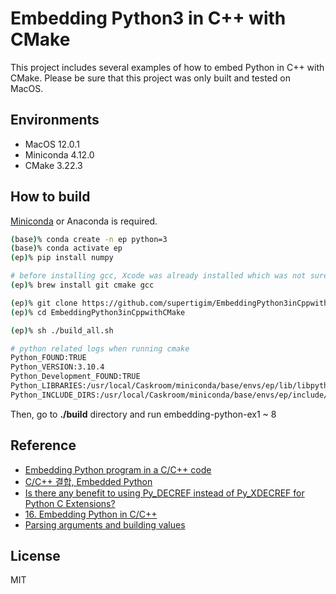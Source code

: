 # Embedding Python3 in C++ with CMake  

This project includes several examples of how to embed Python in C++ with CMake. Please be sure that this project was only built and tested on MacOS.  

## Environments  

- MacOS 12.0.1  
- Miniconda 4.12.0  
- CMake 3.22.3

## How to build  

[Miniconda](https://docs.conda.io/en/latest/miniconda.html) or Anaconda is required.

```bash
(base)% conda create -n ep python=3  
(base)% conda activate ep  
(ep)% pip install numpy  
```  

```bash
# before installing gcc, Xcode was already installed which was not sure to affect compilation of the source code. 
(ep)% brew install git cmake gcc

(ep)% git clone https://github.com/supertigim/EmbeddingPython3inCppwithCMake.git
(ep)% cd EmbeddingPython3inCppwithCMake

(ep)% sh ./build_all.sh
```  

```bash
# python related logs when running cmake 
Python_FOUND:TRUE
Python_VERSION:3.10.4
Python_Development_FOUND:TRUE
Python_LIBRARIES:/usr/local/Caskroom/miniconda/base/envs/ep/lib/libpython3.10.dylib
Python_INCLUDE_DIRS:/usr/local/Caskroom/miniconda/base/envs/ep/include/python3.10
```

Then, go to **./build** directory and run embedding-python-ex1 ~ 8

## Reference  

- [Embedding Python program in a C/C++ code](https://www.codeproject.com/Articles/820116/Embedding-Python-program-in-a-C-Cplusplus-code)  
- [C/C++ 결합, Embedded Python](https://m.blog.naver.com/sogangori/220701662749)  
- [Is there any benefit to using Py_DECREF instead of Py_XDECREF for Python C Extensions?](https://stackoverflow.com/questions/41915305/is-there-any-benefit-to-using-py-decref-instead-of-py-xdecref-for-python-c-exten)  
- [16. Embedding Python in C/C++](https://learning-python.com/class/Workbook/unit16.htm)  
- [Parsing arguments and building values](https://docs.python.org/3/c-api/arg.html)

## License  

MIT  

